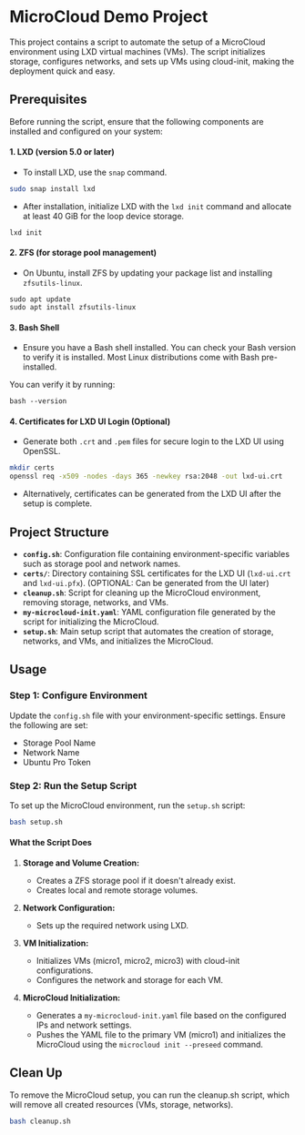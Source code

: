 # MicroCloud Demo Project

This project contains a script to automate the setup of a MicroCloud environment using LXD virtual machines (VMs). The script initializes storage, configures networks, and sets up VMs using cloud-init, making the deployment quick and easy.

## Prerequisites

Before running the script, ensure that the following components are installed and configured on your system:

#### 1. **LXD (version 5.0 or later)**

- To install LXD, use the `snap` command.

```bash
sudo snap install lxd
```

- After installation, initialize LXD with the `lxd init` command and allocate at least 40 GiB for the loop device storage.

```bsah
lxd init
```

#### 2. **ZFS (for storage pool management)**

- On Ubuntu, install ZFS by updating your package list and installing `zfsutils-linux`.

```bsah
sudo apt update
sudo apt install zfsutils-linux
```

#### 3. **Bash Shell**

- Ensure you have a Bash shell installed. You can check your Bash version to verify it is installed. Most Linux distributions come with Bash pre-installed.

You can verify it by running:

```bsah
bash --version
```

#### 4. **Certificates for LXD UI Login (Optional)**

- Generate both `.crt` and `.pem` files for secure login to the LXD UI using OpenSSL.

```bash
mkdir certs
openssl req -x509 -nodes -days 365 -newkey rsa:2048 -out lxd-ui.crt
```

- Alternatively, certificates can be generated from the LXD UI after the setup is complete.

## Project Structure

- **`config.sh`**: Configuration file containing environment-specific variables such as storage pool and network names.
- **`certs/`**: Directory containing SSL certificates for the LXD UI (`lxd-ui.crt` and `lxd-ui.pfx`). (OPTIONAL: Can be generated from the UI later)
- **`cleanup.sh`**: Script for cleaning up the MicroCloud environment, removing storage, networks, and VMs.
- **`my-microcloud-init.yaml`**: YAML configuration file generated by the script for initializing the MicroCloud.
- **`setup.sh`**: Main setup script that automates the creation of storage, networks, and VMs, and initializes the MicroCloud.

## Usage

### Step 1: Configure Environment

Update the `config.sh` file with your environment-specific settings.
Ensure the following are set:

- Storage Pool Name
- Network Name
- Ubuntu Pro Token

### Step 2: Run the Setup Script

To set up the MicroCloud environment, run the `setup.sh` script:

```bash
bash setup.sh
```

#### What the Script Does

1. **Storage and Volume Creation:**

    - Creates a ZFS storage pool if it doesn't already exist.
    - Creates local and remote storage volumes.

2. **Network Configuration:**

    - Sets up the required network using LXD.

3. **VM Initialization:**

    - Initializes VMs (micro1, micro2, micro3) with cloud-init configurations.
    - Configures the network and storage for each VM.

4. **MicroCloud Initialization:**

    - Generates a `my-microcloud-init.yaml` file based on the configured IPs and network settings.
    - Pushes the YAML file to the primary VM (micro1) and initializes the MicroCloud using the `microcloud init --preseed` command.

## Clean Up

To remove the MicroCloud setup, you can run the cleanup.sh script, which will remove all created resources (VMs, storage, networks).

```bash
bash cleanup.sh
```
